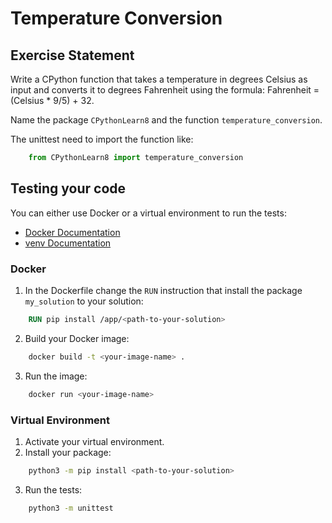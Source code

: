 # Temperature Conversion
## Exercise Statement

Write a CPython function that takes a temperature in degrees Celsius as input and converts it to degrees Fahrenheit using the formula: Fahrenheit = (Celsius * 9/5) + 32.


Name the package `CPythonLearn8` and the function `temperature_conversion`.

The unittest need to import the function like:
```Python
    from CPythonLearn8 import temperature_conversion
```

## Testing your code

You can either use Docker or a virtual environment to run the tests:
- [Docker Documentation](https://docs.docker.com/)
- [venv Documentation](https://docs.python.org/3/library/venv.html)

### Docker

1. In the Dockerfile change the `RUN` instruction that install the package `my_solution` to your solution:
```Dockerfile
    RUN pip install /app/<path-to-your-solution>
```
2. Build your Docker image:
```bash
    docker build -t <your-image-name> .
```
3. Run the image:
```bash
    docker run <your-image-name>
```

### Virtual Environment

1. Activate your virtual environment.
2. Install your package:
```bash
    python3 -m pip install <path-to-your-solution>
```
3. Run the tests:
```bash
    python3 -m unittest
```